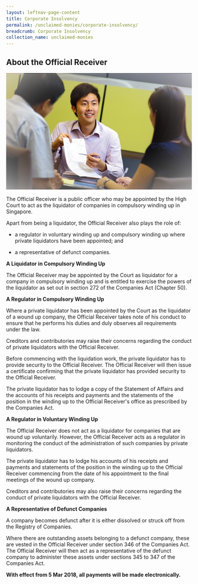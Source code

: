 ```yaml
---
layout: leftnav-page-content
title: Corporate Insolvency
permalink: /unclaimed-monies/corporate-insolvency/
breadcrumb: Corporate Insolvency
collection_name: unclaimed-monies
---
```


About the Official Receiver
---

![1503996669903.jpg](/images/1503996669903.jpg/)<br>

The Official Receiver is a public officer  who may be appointed by the High Court to act as the liquidator of companies in compulsory winding up in Singapore.

Apart from being a liquidator, the Official Receiver also plays the role of:

* a regulator in voluntary winding up and compulsory winding up where private liquidators have been appointed; and
 
* a representative of defunct companies.<br>

**A Liquidator in Compulsory Winding Up**

The Official Receiver may be appointed by the Court as liquidator for a company in compulsory winding up and is entitled to exercise the powers of the liquidator as set out in section 272 of the Companies Act (Chapter 50).<br>

**A Regulator in Compulsory Winding Up**

Where a private liquidator has been appointed by the Court as the liquidator of a wound up company, the Official Receiver takes note of his conduct to ensure that he performs his duties and duly observes all requirements under the law.

Creditors and contributories may raise their concerns regarding the conduct of private liquidators with the Official Receiver.

Before commencing with the liquidation work, the private liquidator has to provide security to the Official Receiver. The Official Receiver will then issue a certificate confirming that the private liquidator has provided security to the Official Receiver.

The private liquidator has to lodge a copy of the Statement of Affairs and the accounts of his receipts and payments and the statements of the position in the winding up to the Official Receiver's office as prescribed by the Companies Act.<br>

**A Regulator in Voluntary Winding Up**

The Official Receiver does not act as a liquidator for companies that are wound up voluntarily. However, the Official Receiver acts as a regulator in monitoring the conduct of the administration of such companies by private liquidators.

The private liquidator has to lodge his accounts of his receipts and payments and statements of the position in the winding up to the Official Receiver commencing from the date of his appointment to the final meetings of the wound up company.

Creditors and contributories may also raise their concerns regarding the conduct of private liquidators with the Official Receiver.<br>

**A Representative of Defunct Companies**
 
A company becomes defunct after it is either dissolved or struck off from the Registry of Companies.

Where there are outstanding assets belonging to a defunct company, these are vested in the Official Receiver under section 346 of the Companies Act. The Official Receiver will then act as a representative of the defunct company to administer these assets under sections 345 to 347 of the Companies Act.<br>

**With effect from 5 Mar 2018, all payments will be made electronically.**
